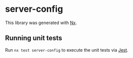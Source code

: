 # server-config

This library was generated with [Nx](https://nx.dev).

## Running unit tests

Run `nx test server-config` to execute the unit tests via [Jest](https://jestjs.io).
